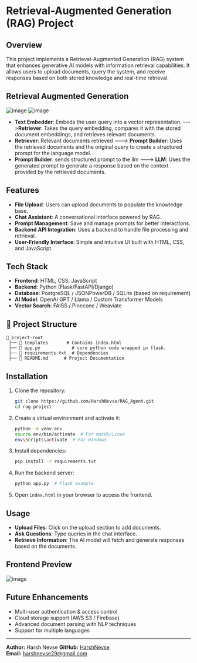 # Retrieval-Augmented Generation (RAG) Project

## Overview
This project implements a Retrieval-Augmented Generation (RAG) system that enhances generative AI models with information retrieval capabilities. It allows users to upload documents, query the system, and receive responses based on both stored knowledge and real-time retrieval.

## Retrieval Augmented Generation
![image](https://github.com/user-attachments/assets/e7b2ca31-00da-4464-b97a-fbf224a03466)
![image](https://github.com/user-attachments/assets/09d4fdff-b58e-4340-b890-ab315092695b)


- **Text Embedder**: Embeds the user query into a vector representation. --->**Retriever**: Takes the query embedding, compares it with the stored document embeddings, and retrieves relevant documents.​
- **Retriever**: Relevant documents retrieved ---> **Prompt Builder**: Uses the retrieved documents and the original query to create a structured prompt for the language model. ​
- **Prompt Builder**: sends structured prompt to the llm ---> **LLM**: Uses the generated prompt to generate a response based on the context provided by the retrieved documents.​


## Features
- **File Upload**: Users can upload documents to populate the knowledge base.
- **Chat Assistant**: A conversational interface powered by RAG.
- **Prompt Management**: Save and manage prompts for better interactions.
- **Backend API Integration**: Uses a backend to handle file processing and retrieval.
- **User-Friendly Interface**: Simple and intuitive UI built with HTML, CSS, and JavaScript.

## Tech Stack
- **Frontend**: HTML, CSS, JavaScript
- **Backend**: Python (Flask/FastAPI/Django)
- **Database**: PostgreSQL / JSONPowerDB / SQLite (based on requirement)
- **AI Model**: OpenAI GPT / Llama / Custom Transformer Models
- **Vector Search**: FAISS / Pinecone / Weaviate

## 📂 Project Structure
```
📁 project-root
 ├── 📂 templates       # Contains index.html
 ├── 📄 app.py            # core python code wrapped in flask.
 ├── 📄 requirements.txt  # Dependencies
 ├── 📄 README.md      # Project Documentation
```

## Installation
1. Clone the repository:
   ```bash
   git clone https://github.com/HarshNevse/RAG_Agent.git
   cd rag-project
   ```
2. Create a virtual environment and activate it:
   ```bash
   python -m venv env
   source env/bin/activate  # For macOS/Linux
   env\Scripts\activate  # For Windows
   ```
3. Install dependencies:
   ```bash
   pip install -r requirements.txt
   ```
4. Run the backend server:
   ```bash
   python app.py  # Flask example
   ```
5. Open `index.html` in your browser to access the frontend.

## Usage
- **Upload Files**: Click on the upload section to add documents.
- **Ask Questions**: Type queries in the chat interface.
- **Retrieve Information**: The AI model will fetch and generate responses based on the documents.

## Frontend Preview
![image](https://github.com/user-attachments/assets/82f6cdba-507f-4fdf-a9dc-7dc165c112a8)


## Future Enhancements
- Multi-user authentication & access control
- Cloud storage support (AWS S3 / Firebase)
- Advanced document parsing with NLP techniques
- Support for multiple languages


---
**Author:** Harsh Nevse 
**GitHub:** [HarshNevse](https://github.com/HarshNevse)  
**Email:** harshnevse29@gmail.com

